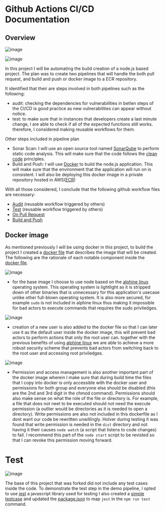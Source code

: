 # Github Actions CI/CD Documentation

## Overview

![image](https://github.com/user-attachments/assets/f7e0d036-8eb6-403a-b275-405a8f674cda)

![image](https://github.com/user-attachments/assets/256d597e-bc3c-4b3b-8faf-5007fe29b38e)

In this project I will be automating the build creation of a node.js based project. The plan was to create two pipelines that will handle the both pull request, and build and push or docker image to a ECR repository. 

It identified that their are steps involved in both pipelines such as the following: 
- audit: checking the dependencies for vulnerabilities in betIen steps of the CI/CD is good practice as new vulnerabilities can appear without notice.
- test: to make sure that in instances that developers create a last minute change, I are able to check if all of the expected functions still works.
therefore, I considered making reusable workflows for them.

Other steps included in pipeline plan
- Sonar Scan: I will use an open source tool named [SonarQube](https://www.sonarsource.com/products/sonarqube/) to perform static code analysis. This will make sure that the code follows the [clean code](https://docs.sonarsource.com/sonarqube-server/latest/core-concepts/clean-code/definition/) principles.
- Build and Push: I will use [Docker](https://www.docker.com/) to build the node.js application. This will make sure that the environment that the application will run on is consistent. I will also be deploying this docker image in a private repository hosted in AWS([ECR](https://aws.amazon.com/ecr/))

With all those considered, I conclude that the following github workflow files are necessary:
- [Audit]() (reusable workflow triggered by others)
- [Test]() (reusable workflow triggered by others)
- [On Pull Request]()
- [Build and Push]()

## Docker image

As mentioned previously I will be using docker in this project, to build the project I created a [docker file]() that describes the image that will be created. The following are the rationale of each notable component inside the [docker file]().

![image](https://github.com/user-attachments/assets/cf761607-f759-416a-9e8f-7fd62df026a0)
- for the base image I choose to use node based on the [alphine linux](https://alpinelinux.org/) operating system. This operating system is lightIight as it is stripped down of other binaries that is unnecessary for this application's usecase unlike other full-blown operating system. It is also more secured, for example `sudo` is not included in alphine linux thus making it impossible for bad actors to execute commands that requires the sudo priviledges.

![image](https://github.com/user-attachments/assets/bc698b32-4c41-4f61-822c-dc383d5423c4)
- creation of a new user is also added to the docker file so that I can later use it as the default user inside the docker image, this will prevent bad actors to perform actions that only the root user can. together with the previous benefits of using [alphine linux](https://alpinelinux.org/) we are able to achieve a more robust security scheme that prevents bad actors from switching back to the root user and accessing root priviledges.

![image](https://github.com/user-attachments/assets/0c117b83-86f1-4f37-be3f-cce9de175fe6)
- Permission and access management is also another important part of the docker image wherein I make sure that during build time the files that I copy into docker is only accessible with the docker user and permissions for both group and everyone else should be disabled (this are the 2nd and 3rd digit in the chmod command). Permissions should also make sense on what the role of the file or directory is. For example, a file that does not neet to be executed should not need the execute permission (a outlier would be directories as it is needed to open a directory). Write permissions are also not included in this dockerfile as I dont want our code be rewritten unwillingly. HoIver during testing it was found that write permission is needed in the `dist` directory and not having it their causes `node watch` (a script that listens to code changes) to fail. I recommend this part of the `node start` script to be revisted so that I can revoke this permission moving forward.


# Test

![image](https://github.com/user-attachments/assets/88398623-6f33-457d-8d73-907be5857d74)

The base of this project that was forked did not include any test cases inside the code. To demonstrate the test step in the demo pipeline, I opted to use [jest](https://jestjs.io/) a javascript library used for testing I also created a [simple testcase]() and updated the [package.json]() to map `jest` in the `npm run test` command.
